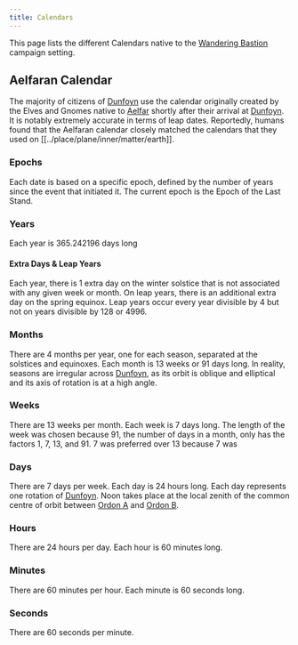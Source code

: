 ```yaml
---
title: Calendars
---
```


This page lists the different Calendars native to the [Wandering Bastion](../../index.md) campaign setting.

## Aelfaran Calendar

The majority of citizens of [Dunfoyn](../place/planet/ordon/dunfoyn.md) use the calendar originally created by the Elves and Gnomes native to [Aelfar](../place/planet/plaer/aelfar.md) shortly after their arrival at [Dunfoyn](../place/planet/ordon/dunfoyn.md). It is notably extremely accurate in terms of leap dates. Reportedly, humans found that the Aelfaran calendar closely matched the calendars that they used on [[../place/plane/inner/matter/earth]]. 

### Epochs

Each date is based on a specific epoch, defined by the number of years since the event that initiated it. The current epoch is the Epoch of the Last Stand.

### Years

Each year is 365.242196 days long

#### Extra Days & Leap Years

Each year, there is 1 extra day on the winter solstice that is not associated with any given week or month. On leap years, there is an additional extra day on the spring equinox. Leap years occur every year divisible by 4 but not on years divisible by 128 or 4996.

### Months

There are 4 months per year, one for each season, separated at the solstices and equinoxes. Each month is 13 weeks or 91 days long. In reality, seasons are irregular across [Dunfoyn](../place/planet/ordon/dunfoyn.md), as its orbit is oblique and elliptical and its axis of rotation is at a high angle.

### Weeks

There are 13 weeks per month. Each week is 7 days long. The length of the week was chosen because 91, the number of days in a month, only has the factors 1, 7, 13, and 91. 7 was preferred over 13 because 7 was 

### Days

There are 7 days per week. Each day is 24 hours long. Each day represents one rotation of [Dunfoyn](../place/planet/ordon/dunfoyn.md). Noon takes place at the local zenith of the common centre of orbit between [Ordon A](../place/planet/ordon/ordon-a.md) and [Ordon B](../place/planet/ordon/ordon-b.md).

### Hours

There are 24 hours per day. Each hour is 60 minutes long.

### Minutes

There are 60 minutes per hour. Each minute is 60 seconds long.

### Seconds

There are 60 seconds per minute.
